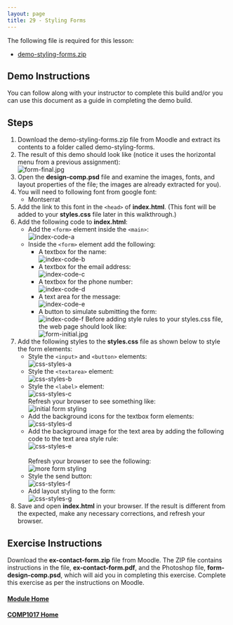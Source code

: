 ```yaml
---
layout: page
title: 29 - Styling Forms
---
```

The following file is required for this lesson:
* [demo-styling-forms.zip](files/demo-styling-forms.zip)

## Demo Instructions
You can follow along with your instructor to complete this build and/or you can use this document as a guide in completing the demo build.

## Steps
1. Download the demo-styling-forms.zip file from Moodle and extract its contents to a folder called demo-styling-forms.
2. The result of this demo should look like (notice it uses the horizontal menu from a previous assignment):<br>
![form-final.jpg](files/form-final.jpg)
3. Open the **design-comp.psd** file and examine the images, fonts, and layout properties of the file; the images are already extracted for you).
4. You will need to following font from google font:
    *  Montserrat
5. Add the link to this font in the `<head>` of **index.html**. (This font will be added to your **styles.css** file later in this walkthrough.)
6. Add the following code to **index.html**:
    *  Add the `<form>` element inside the `<main>`:<br>
       ![index-code-a](files/index-code-a.jpg)
    *  Inside the `<form>` element add the following:
        *  A textbox for the name:<br>
           ![index-code-b](files/index-code-b.jpg)
        *  A textbox for the email address:<br>
           ![index-code-c](files/index-code-c.jpg)
        *  A textbox for the phone number:<br>
           ![index-code-d](files/index-code-d.jpg)
        *  A text area for the message:<br>
           ![index-code-e](files/index-code-e.jpg)
        *  A button to simulate submitting the form:<br>
           ![index-code-f](files/index-code-f.jpg)
    Before adding style rules to your styles.css file, the web page should look like:<br>
![form-initial.jpg](files/form-initial.jpg)<br>
7. Add the following styles to the **styles.css** file as shown below to style the form elements:
    *  Style the `<input>` and `<button>` elements:<br>
       ![css-styles-a](files/css-styles-a.jpg)
    *  Style the `<textarea>` element:<br>
       ![css-styles-b](files/css-styles-b.jpg)
    *  Style the `<label>` element:<br>
       ![css-styles-c](files/css-styles-c.jpg)
        <br>
        Refresh your browser to see something like:<br>
        <img src="files/form-step-2.jpg" alt="initial form styling"><br>
    *  Add the background icons for the textbox form elements:<br>
       ![css-styles-d](files/css-styles-d.jpg)
    *  Add the background image for the text area by adding the following code to the text area style rule:<br>
       ![css-styles-e](files/css-styles-e.jpg)
        <br><br>Refresh your browser to see the following:<br>
        <img src="files/form-step-3.jpg" alt="more form styling"><br>
    *  Style the send button:<br>
       ![css-styles-f](files/css-styles-f.jpg)
    *  Add layout styling to the form:<br>
       ![css-styles-g](files/css-styles-g.jpg)
8. Save and open **index.html** in your browser. If the result is different from the expected, make any necessary corrections, and refresh your browser.

## Exercise Instructions
Download the **ex-contact-form.zip** file from Moodle. The ZIP file contains instructions in the file, **ex-contact-form.pdf**, and the Photoshop file, **form-design-comp.psd**, which will aid you in completing this exercise. Complete this exercise as per the instructions on Moodle.

#### [Module Home](../)
#### [COMP1017 Home](../../)